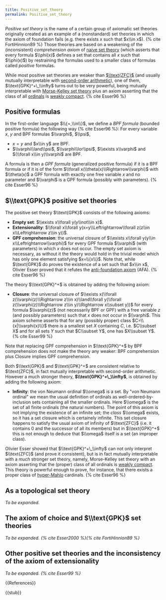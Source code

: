 ```yaml
---
title: Positive_set_theory
permalink: Positive_set_theory
---
```


*Positive set theory* is the name of a certain group of axiomatic set theories originally created as an example of a (nonstandard) set theories in which the axiom of foundation fails (e.g. there exists $x$ such that $x\\in x$). {% cite FortiHinnion89 %} Those theories are based on a weakening of the (inconsistent) *comprehension axiom* of [naive set theory](Naive_set_theory "Naive set theory") (which asserts that every formula $\\phi(x)$ defines a set that contains all $x$ such that $\\phi(x)$) by restraining the formulas used to a smaller class of formulas called *positive* formulas.

While most positive set theories are weaker than [$\\text{ZFC}$](ZFC "ZFC") (and usually mutually interpretable with <a href="https://en.wikipedia.org/wiki/second-order arithmetic" class="extiw" title="wikipedia:second-order arithmetic">second-order arithmetic</a>), one of them, $\\text{GPK}^+\_\\infty$ turns out to be very powerful, being mutually interpretable with [Morse-Kelley set theory](Morse-Kelley_set_theory "Morse-Kelley set theory") plus an axiom asserting that the class of all [ordinals](Ordinal "Ordinal") is [weakly compact](Weakly_compact "Weakly compact"). {% cite Esser96 %}

## Positive formulas

In the first-order language $\\{=,\\in\\}$, we define a *BPF formula* (bounded positive formula) the following way {% cite Esser96 %}:
For every variable $x$, $y$ and BPF formulas $\\varphi$, $\\psi$,
-    $x=y$ and $x\\in y$ are BPF.
-    $\\varphi\\land\\psi$, $\\varphi\\lor\\psi$, $\\exists x\\varphi$ and $(\\forall x\\in y)\\varphi$ are BPF.

A formula is then a *GPF formula* (generalized positive formula) if it is a BPF formula or if it is of the form $\\forall x(\\theta(x)\\Rightarrow\\varphi)$ with $\\theta(x)$ a GPF formula with exactly one free variable $x$ and no parameter and $\\varphi$ is a GPF formula (possibly with parameters). {% cite Esser96 %}

## $\\text{GPK}$ positive set theories

The positive set theory $\\text{GPK}$ consists of the following axioms:
-    **Empty set**: $\\exists x\\forall y(y\\not\\in x)$.
-    **Extensionality**: $\\forall x\\forall y(x=y\\Leftrightarrow\\forall z(z\\in x\\Leftrightarrow z\\in y))$.
-    **GPF comprehension**: the universal closure of $\\exists x\\forall y(y\\in x\\Leftrightarrow\\varphi)$ for every GPF formula $\\varphi$ (with parameters) in which $x$ does not occur.
The empty set axiom is necessary, as without it the theory would hold in the trivial model which has only one element satisfying $x=\\{x\\}$. Note that, while $\\text{GPK}$ do proves the existence of a set such that $x\\in x$, Olivier Esser proved that it refutes the <a href="https://en.wikipedia.org/wiki/anti-foundation axiom" class="extiw" title="wikipedia:anti-foundation axiom">anti-foundation axiom</a> (AFA). {% cite Esser96 %}

The theory $\\text{GPK}^+$ is obtained by adding the following axiom:
-    **Closure**: the universal closure of $\\exists x(\\forall z(\\varphi(z)\\Rightarrow z\\in x)\\land\\forall y(\\forall z(\\varphi(z)\\Rightarrow z\\in y)\\Rightarrow x\\subset y))$ for every formula $\\varphi(z)$ (not necessarily BPF or GPF) with a free variable $z$ (and possibly parameters) such that $x$ does not occur in $\\varphi$.
This axiom scheme asserts that for any (possibly proper) class $C=\\{x|\\varphi(x)\\}$ there is a smallest set $X$ containing $C$, i.e. $C\\subset X$ and for all sets $Y$ such that $C\\subset Y$, one has $X\\subset Y$. {% cite Esser99 %}

Note that replacing GPF comprehension in $\\text{GPK}^+$ by BPF comprehension does not make the theory any weaker: BPF comprehension plus Closure implies GPF comprehension.

Both $\\text{GPK}$ and $\\text{GPK}^+$ are consistent relative to $\\text{ZFC}$, in fact mutually interpretable with second-order arithmetic. However a much stronger theory, **$\\text{GPK}^+\_\\infty$**, is obtained by adding the following axiom:
-    **Infinity**: the von Neumann ordinal $\\omega$ is a set.
By "von Neumann ordinal" we mean the usual definition of ordinals as well-ordered-by-inclusion sets containing all the smaller ordinals. Here $\\omega$ is the set of all finite ordinals (the natural numbers). The point of this axiom is not implying the existence of an infinite set; the *class* $\\omega$ exists, so it has a set closure which is certainely infinite. This set closure happens to satisfy the usual axiom of infinity of $\\text{ZFC}$ (i.e. it contains 0 and the successor of all its members) but in $\\text{GPK}^+$ this is not enough to deduce that $\\omega$ itself is a set (an improper class).

Olivier Esser showed that $\\text{GPK}^+\_\\infty$ can not only interpret $\\text{ZFC}$ (and prove it consistent), but is in fact mutually interpretable with a *much* stronger set theory, namely, Morse-Kelley set theory with an axiom asserting that the (proper) class of all ordinals is [weakly compact](Weakly_compact "Weakly compact"). This theory is powerful enough to prove, for instance, that there exists a proper class of [hyper-Mahlo](Mahlo "Mahlo") cardinals. {% cite Esser96 %}

## As a topological set theory
*To be expanded.*
## The axiom of choice and $\\text{GPK}$ set theories
*To be expanded. {% cite Esser2000 %}{% cite FortiHinnion89 %}*
## Other positive set theories and the inconsistency of the axiom of extensionality
*To be expanded. {% cite Esser99 %}*

{{References}}

{{stub}}

